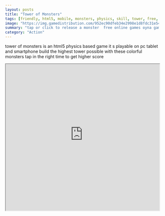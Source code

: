 ```yaml
---
layout: posts
title: "Tower of Monsters"
tags: [friendly, html5, mobile, monsters, physics, skill, tower, free, online, games, oyna, game, free, games, play, play, games]
image: "https://img.gamedistribution.com/952ec90dfeb34e2998e1d8fdc31e54b0.jpg"
summary: "tap or click to release a monster  free online games oyna game free games play play games"
category: "Action"
---
```


tower of monsters is an html5 physics based game it s playable on pc tablet and smartphone build the highest tower possible with these colorful monsters tap in the right time to get higher score

<iframe width="100%" height="480px;" src="https://html5.gamedistribution.com/952ec90dfeb34e2998e1d8fdc31e54b0/"></iframe>